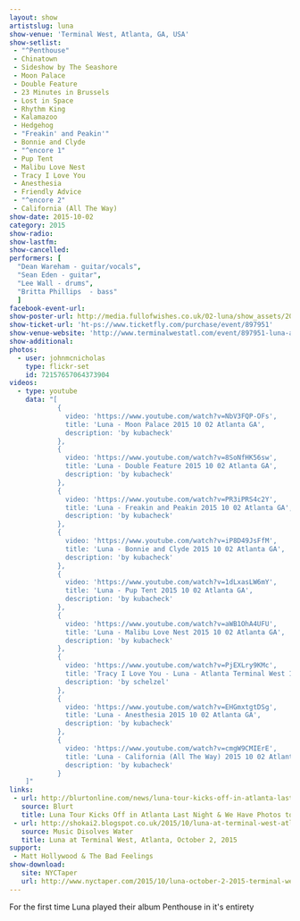 ```yaml
---
layout: show
artistslug: luna
show-venue: 'Terminal West, Atlanta, GA, USA'
show-setlist: 
 - "^Penthouse"
 - Chinatown
 - Sideshow by The Seashore
 - Moon Palace
 - Double Feature
 - 23 Minutes in Brussels
 - Lost in Space
 - Rhythm King
 - Kalamazoo
 - Hedgehog
 - "Freakin' and Peakin'"
 - Bonnie and Clyde
 - "^encore 1"
 - Pup Tent
 - Malibu Love Nest
 - Tracy I Love You
 - Anesthesia
 - Friendly Advice
 - "^encore 2"
 - California (All The Way)
show-date: 2015-10-02
category: 2015
show-radio: 
show-lastfm: 
show-cancelled: 
performers: [
  "Dean Wareham - guitar/vocals",
  "Sean Eden - guitar",
  "Lee Wall - drums",
  "Britta Phillips  - bass"
  ]
facebook-event-url: 
show-poster-url: http://media.fullofwishes.co.uk/02-luna/show_assets/2015-10-02/2015-10-02-luna-terminal-west-atlanta-poster.jpg
show-ticket-url: 'ht-ps://www.ticketfly.com/purchase/event/897951'
show-venue-website: 'http://www.terminalwestatl.com/event/897951-luna-atlanta/'
show-additional: 
photos:
  - user: johnmcnicholas
    type: flickr-set
    id: 72157657064373904
videos:
  - type: youtube
    data: "[
            {
              video: 'https://www.youtube.com/watch?v=NbV3FQP-OFs',
              title: 'Luna - Moon Palace 2015 10 02 Atlanta GA',
              description: 'by kubacheck'
            },
            { 
              video: 'https://www.youtube.com/watch?v=8SoNfHK56sw',
              title: 'Luna - Double Feature 2015 10 02 Atlanta GA',
              description: 'by kubacheck'
            },
            { 
              video: 'https://www.youtube.com/watch?v=PR3iPRS4c2Y',
              title: 'Luna - Freakin and Peakin 2015 10 02 Atlanta GA',
              description: 'by kubacheck'
            },
            { 
              video: 'https://www.youtube.com/watch?v=iP8D49JsFfM',
              title: 'Luna - Bonnie and Clyde 2015 10 02 Atlanta GA',
              description: 'by kubacheck'
            },
            { 
              video: 'https://www.youtube.com/watch?v=1dLxasLW6mY',
              title: 'Luna - Pup Tent 2015 10 02 Atlanta GA',
              description: 'by kubacheck'
            },
            { 
              video: 'https://www.youtube.com/watch?v=aWB1OhA4UFU',
              title: 'Luna - Malibu Love Nest 2015 10 02 Atlanta GA',
              description: 'by kubacheck'
            },
            { 
              video: 'https://www.youtube.com/watch?v=PjEXLry9KMc',
              title: 'Tracy I Love You - Luna - Atlanta Terminal West 10/2/15',
              description: 'by schelzel'
            },
            { 
              video: 'https://www.youtube.com/watch?v=EHGmxtgtDSg',
              title: 'Luna - Anesthesia 2015 10 02 Atlanta GA',
              description: 'by kubacheck'
            },
            { 
              video: 'https://www.youtube.com/watch?v=cmgW9CMIErE',
              title: 'Luna - California (All The Way) 2015 10 02 Atlanta GA',
              description: 'by kubacheck'
            }
    ]"
links:
 - url: http://blurtonline.com/news/luna-tour-kicks-off-in-atlanta-last-night-we-have-photos-to-prove-it/
   source: Blurt
   title: Luna Tour Kicks Off in Atlanta Last Night & We Have Photos to Prove It
 - url: http://shokai2.blogspot.co.uk/2015/10/luna-at-terminal-west-atlanta-october-2.html
   source: Music Disolves Water
   title: Luna at Terminal West, Atlanta, October 2, 2015
support:
 - Matt Hollywood & The Bad Feelings
show-download:
   site: NYCTaper
   url: http://www.nyctaper.com/2015/10/luna-october-2-2015-terminal-west-atlanta/ 
---
```

For the first time Luna played their album Penthouse in it's entirety
